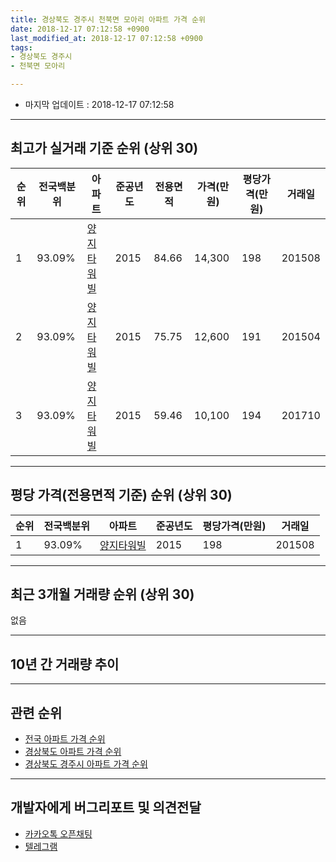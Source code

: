 ```yaml
---
title: 경상북도 경주시 천북면 모아리 아파트 가격 순위
date: 2018-12-17 07:12:58 +0900
last_modified_at: 2018-12-17 07:12:58 +0900
tags:
- 경상북도 경주시
- 천북면 모아리

---
```


* 마지막 업데이트 : 2018-12-17 07:12:58

---

## 최고가 실거래 기준 순위 (상위 30)


|순위|전국백분위|아파트|준공년도|전용면적|가격(만원)|평당가격(만원)|거래일|
|---|---|---|---|---|---|---|---|
|1|93.09%|[양지타워빌](https://search.naver.com/search.naver?query=%EA%B2%BD%EC%83%81%EB%B6%81%EB%8F%84+%EA%B2%BD%EC%A3%BC%EC%8B%9C+%EC%B2%9C%EB%B6%81%EB%A9%B4+%EB%AA%A8%EC%95%84%EB%A6%AC+%EC%96%91%EC%A7%80%ED%83%80%EC%9B%8C%EB%B9%8C)|2015|84.66|14,300|198|201508|
|2|93.09%|[양지타워빌](https://search.naver.com/search.naver?query=%EA%B2%BD%EC%83%81%EB%B6%81%EB%8F%84+%EA%B2%BD%EC%A3%BC%EC%8B%9C+%EC%B2%9C%EB%B6%81%EB%A9%B4+%EB%AA%A8%EC%95%84%EB%A6%AC+%EC%96%91%EC%A7%80%ED%83%80%EC%9B%8C%EB%B9%8C)|2015|75.75|12,600|191|201504|
|3|93.09%|[양지타워빌](https://search.naver.com/search.naver?query=%EA%B2%BD%EC%83%81%EB%B6%81%EB%8F%84+%EA%B2%BD%EC%A3%BC%EC%8B%9C+%EC%B2%9C%EB%B6%81%EB%A9%B4+%EB%AA%A8%EC%95%84%EB%A6%AC+%EC%96%91%EC%A7%80%ED%83%80%EC%9B%8C%EB%B9%8C)|2015|59.46|10,100|194|201710|


---

## 평당 가격(전용면적 기준) 순위 (상위 30)


|순위|전국백분위|아파트|준공년도|평당가격(만원)|거래일|
|---|---|---|---|---|---|
|1|93.09%|[양지타워빌](https://search.naver.com/search.naver?query=%EA%B2%BD%EC%83%81%EB%B6%81%EB%8F%84+%EA%B2%BD%EC%A3%BC%EC%8B%9C+%EC%B2%9C%EB%B6%81%EB%A9%B4+%EB%AA%A8%EC%95%84%EB%A6%AC+%EC%96%91%EC%A7%80%ED%83%80%EC%9B%8C%EB%B9%8C)|2015|198|201508|


---

## 최근 3개월 거래량 순위 (상위 30)

없음

---

## 10년 간 거래량 추이


<div style="width:100%;">
    <canvas id="deal_progress" height="250"></canvas>
</div>

<script>
new Chart(document.getElementById("deal_progress"), {
    type: 'line',
    data: {
        labels: ['200812','200901','200902','200903','200904','200905','200906','200907','200908','200909','200910','200911','200912','201001','201002','201003','201004','201005','201006','201007','201008','201009','201010','201011','201012','201101','201102','201103','201104','201105','201106','201107','201108','201109','201110','201111','201112','201201','201202','201203','201204','201205','201206','201207','201208','201209','201210','201211','201212','201301','201302','201303','201304','201305','201306','201307','201308','201309','201310','201311','201312','201401','201402','201403','201404','201405','201406','201407','201408','201409','201410','201411','201412','201501','201502','201503','201504','201505','201506','201507','201508','201509','201510','201511','201512','201601','201602','201603','201604','201605','201606','201607','201608','201609','201610','201611','201612','201701','201702','201703','201704','201705','201706','201707','201708','201709','201710','201711','201712','201801','201802','201803','201804','201805','201806','201807','201808','201809','201810','201811','201812'],
        datasets: [{
            label: '실거래 수',
            pointRadius: 1,
            data: [0, 0, 0, 0, 0, 0, 0, 0, 0, 0, 0, 0, 0, 0, 0, 0, 0, 0, 0, 0, 0, 0, 0, 0, 0, 0, 0, 0, 0, 0, 0, 0, 0, 0, 0, 0, 0, 0, 0, 0, 0, 0, 0, 0, 0, 0, 0, 0, 0, 0, 0, 0, 0, 0, 0, 0, 0, 0, 0, 0, 0, 0, 0, 0, 0, 0, 0, 0, 0, 0, 0, 0, 0, 0, 0, 0, 1, 0, 28, 11, 1, 2, 0, 2, 0, 0, 0, 1, 4, 0, 1, 4, 1, 0, 0, 0, 0, 0, 0, 4, 0, 1, 0, 2, 0, 0, 3, 1, 0, 0, 0, 1, 0, 2, 0, 0, 0, 0, 0, 0, 0],
            borderColor: "rgba(255, 201, 14, 1)",
            backgroundColor: "rgba(255, 201, 14, 0.5)",
            fill: true,
        }]
    },
    options: {
        responsive: true,
        title: {
            display: true,
            text: '10년간 거래량 추이'
        },
        tooltips: {
            mode: 'index',
            intersect: false,
        },
        hover: {
            mode: 'nearest',
            intersect: true
        },
        scales: {
            xAxes: [{
                display: true,
                scaleLabel: {
                    display: true,
                    labelString: '년/월'
                }
            }],
            yAxes: [{
                display: true,
                ticks: {
                    suggestedMin: 0,
                },
                scaleLabel: {
                    display: true,
                    labelString: '실거래 수'
                }
            }]
        }
    }
});

</script>


---

## 관련 순위

- [전국 아파트 가격 순위](https://inasie.github.io/apt-ranking/전국)
- [경상북도 아파트 가격 순위](https://inasie.github.io/apt-ranking/경상북도)
- [경상북도 경주시 아파트 가격 순위](https://inasie.github.io/apt-ranking/경상북도-경주시)


---

## 개발자에게 버그리포트 및 의견전달

- [카카오톡 오픈채팅](https://open.kakao.com/o/gLJUAP4)
- [텔레그램](https://t.me/inasie)

